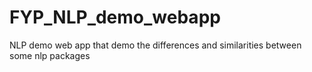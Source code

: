 # FYP_NLP_demo_webapp
NLP demo web app that demo the differences and similarities between some nlp packages
